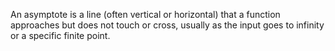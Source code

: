 An asymptote is a line (often vertical or horizontal) that a function approaches but does not touch or cross, usually as the input goes to infinity or a specific finite point.
